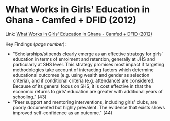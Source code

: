 What Works in Girls' Education in Ghana - Camfed + DFID (2012)
================================

Link: [What Works in Girls' Education in Ghana - Camfed + DFID (2012)](http://www.ungei.org/files/What_Works_in_Girls_Education_in_Ghana.pdf)

Key Findings (*page number*):

- "Scholarships/stipends clearly emerge as an effective strategy for girls’ education in terms of enrolment and retention, generally at JHS and particularly at SHS level. This strategy promises most impact if targeting methodologies take account of interacting factors which determine educational outcomes (e.g. using wealth and gender as selection criteria), and if conditional criteria (e.g. attendance) are considered. Because of its general focus on SHS, it is cost effective in that the economic returns to girls’ education are greater with additional years of schooling." (43)
- "Peer support and mentoring interventions, including girls’ clubs, are poorly documented but highly prevalent. The evidence that exists shows improved self-confidence as an outcome." (44)